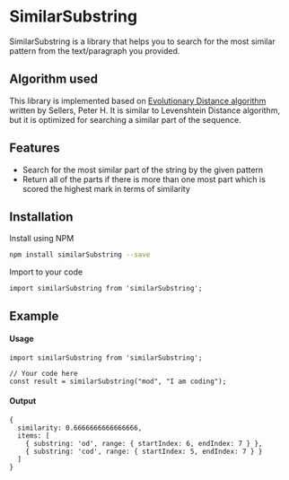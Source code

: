 # SimilarSubstring

SimilarSubstring is a library that helps you to search for the most similar pattern from the text/paragraph you provided.

## Algorithm used
This library is implemented based on [Evolutionary Distance algorithm](https://coek.info/pdf-the-theory-and-computation-of-evolutionary-distances-pattern-recognition-.html) written by Sellers, Peter H. It is similar to Levenshtein Distance algorithm, but it is optimized for searching a similar part of the sequence.

## Features
- Search for the most similar part of the string by the given pattern
- Return all of the parts if there is more than one most part which is scored the highest mark in terms of similarity

## Installation
Install using NPM
```sh
npm install similarSubstring --save
```

Import to your code
```
import similarSubstring from 'similarSubstring';
```

## Example
#### Usage
```
import similarSubstring from 'similarSubstring';

// Your code here
const result = similarSubstring("mod", "I am coding");
```

#### Output
```
{
  similarity: 0.6666666666666666,
  items: [
    { substring: 'od', range: { startIndex: 6, endIndex: 7 } },
    { substring: 'cod', range: { startIndex: 5, endIndex: 7 } }
  ]
}
```